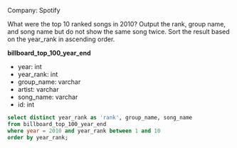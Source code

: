 Company: Spotify

What were the top 10 ranked songs in 2010?
Output the rank, group name, and song name but do not show the same song twice.
Sort the result based on the year_rank in ascending order.

**billboard_top_100_year_end**
- year: int
- year_rank: int
- group_name: varchar
- artist: varchar
- song_name: varchar
- id: int

```sql
select distinct year_rank as 'rank', group_name, song_name
from billboard_top_100_year_end
where year = 2010 and year_rank between 1 and 10
order by year_rank;
```
